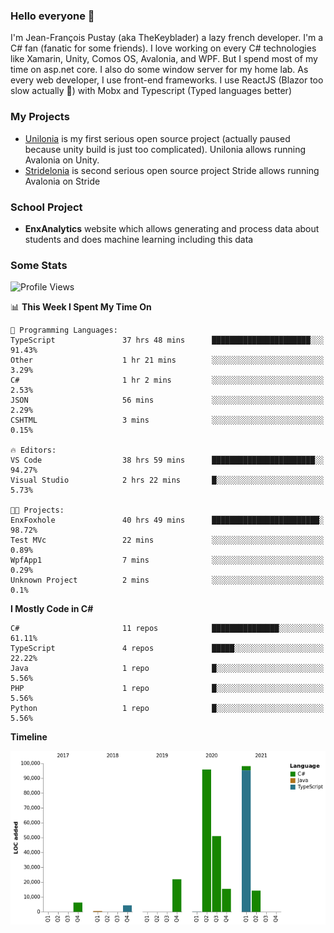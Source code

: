 ### Hello everyone 👋

I'm Jean-François Pustay (aka TheKeyblader) a lazy french developer. I'm a C# fan (fanatic for some friends). I love working on every C# technologies like Xamarin, Unity, Comos OS, Avalonia, and WPF.  But I spend most of my time on asp.net core. I also do some window server for my home lab. As every web developer, I use front-end frameworks. I use ReactJS (Blazor too slow actually 🙂) with Mobx and Typescript (Typed languages better)

### My Projects

* [Unilonia](https://github.com/TheKeyblader/Unilonia) is my first serious open source project (actually paused because unity build is just too complicated).
  Unilonia allows running Avalonia on Unity.
* [Stridelonia](https://github.com/TheKeyblader/Stridelonia) is second serious open source project
  Stride allows running Avalonia on Stride

### School Project

* __EnxAnalytics__ website which allows generating and process data about  students and does machine learning including this data 

### Some Stats

<!--START_SECTION:waka-->
![Profile Views](http://img.shields.io/badge/Profile%20Views-1-blue)

📊 **This Week I Spent My Time On** 

```text
💬 Programming Languages: 
TypeScript               37 hrs 48 mins      ██████████████████████░░░   91.43% 
Other                    1 hr 21 mins        ░░░░░░░░░░░░░░░░░░░░░░░░░   3.29% 
C#                       1 hr 2 mins         ░░░░░░░░░░░░░░░░░░░░░░░░░   2.53% 
JSON                     56 mins             ░░░░░░░░░░░░░░░░░░░░░░░░░   2.29% 
CSHTML                   3 mins              ░░░░░░░░░░░░░░░░░░░░░░░░░   0.15%

🔥 Editors: 
VS Code                  38 hrs 59 mins      ███████████████████████░░   94.27% 
Visual Studio            2 hrs 22 mins       █░░░░░░░░░░░░░░░░░░░░░░░░   5.73%

🐱‍💻 Projects: 
EnxFoxhole               40 hrs 49 mins      ████████████████████████░   98.72% 
Test MVc                 22 mins             ░░░░░░░░░░░░░░░░░░░░░░░░░   0.89% 
WpfApp1                  7 mins              ░░░░░░░░░░░░░░░░░░░░░░░░░   0.29% 
Unknown Project          2 mins              ░░░░░░░░░░░░░░░░░░░░░░░░░   0.1%

```

**I Mostly Code in C#** 

```text
C#                       11 repos            ███████████████░░░░░░░░░░   61.11% 
TypeScript               4 repos             █████░░░░░░░░░░░░░░░░░░░░   22.22% 
Java                     1 repo              █░░░░░░░░░░░░░░░░░░░░░░░░   5.56% 
PHP                      1 repo              █░░░░░░░░░░░░░░░░░░░░░░░░   5.56% 
Python                   1 repo              █░░░░░░░░░░░░░░░░░░░░░░░░   5.56%

```


**Timeline**

![Chart not found](https://raw.githubusercontent.com/TheKeyblader/TheKeyblader/main/charts/bar_graph.png) 


<!--END_SECTION:waka-->

<!--
**TheKeyblader/TheKeyblader** is a ✨ _special_ ✨ repository because its `README.md` (this file) appears on your GitHub profile.

Here are some ideas to get you started:

- 🔭 I’m currently working on ...
- 🌱 I’m currently learning ...
- 👯 I’m looking to collaborate on ...
- 🤔 I’m looking for help with ...
- 💬 Ask me about ...
- 📫 How to reach me: ...
- 😄 Pronouns: ...
- ⚡ Fun fact: ...
-->
